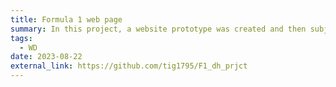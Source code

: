 ```yaml
---
title: Formula 1 web page
summary: In this project, a website prototype was created and then subjected to a Nielsen heuristic evaluation, enabling usability assessment and user experience analysis. The obtained insights informed iterative improvements.
tags:
  - WD
date: 2023-08-22
external_link: https://github.com/tig1795/F1_dh_prjct
---
```

